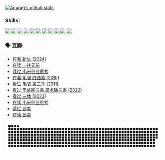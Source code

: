 
[![Anurag's github stats](https://github-readme-stats.vercel.app/api?username=w940853815)](https://github.com/anuraghazra/github-readme-stats)

### Skills:

<code><img height="32" src="https://cdn.jsdelivr.net/npm/simple-icons@v5/icons/python.svg"></code>
<code><img height="32" src="https://cdn.jsdelivr.net/npm/simple-icons@v5/icons/javascript.svg"></code>
<code><img height="32" src="https://cdn.jsdelivr.net/npm/simple-icons@v5/icons/django.svg"></code>
<code><img height="32" src="https://cdn.jsdelivr.net/npm/simple-icons@v5/icons/flask.svg"></code>
<code><img height="32" src="https://cdn.jsdelivr.net/npm/simple-icons@v5/icons/vuetify.svg"></code>
<code><img height="32" src="https://cdn.jsdelivr.net/npm/simple-icons@v5/icons/git.svg"></code>
<code><img height="32" src="https://cdn.jsdelivr.net/npm/simple-icons@v5/icons/docker.svg"></code>
<code><img height="32" src="https://cdn.jsdelivr.net/npm/simple-icons@v5/icons/postgresql.svg"></code>
<code><img height="32" src="https://cdn.jsdelivr.net/npm/simple-icons@v5/icons/elasticsearch.svg"></code>
<code><img height="32" src="https://cdn.jsdelivr.net/npm/simple-icons@v5/icons/macos.svg"></code>
<code><img height="32" src="https://cdn.jsdelivr.net/npm/simple-icons@v5/icons/linux.svg"></code>

### 🗣 豆瓣:

<!-- DOUBAN-ACTIVITIES:START -->
- [在看 新生‎ (2024)](https://www.douban.com/people/136069238/status/4607441062/?_i=15789820)
- [在读 一往无前](https://www.douban.com/people/136069238/status/4590507310/?_i=15789820)
- [读过 小米创业思考](https://www.douban.com/people/136069238/status/4590506983/?_i=15789820)
- [在看 毛骗 终结篇‎ (2015)](https://www.douban.com/people/136069238/status/4581971924/?_i=15789820)
- [看过 毛骗 第二季‎ (2011)](https://www.douban.com/people/136069238/status/4581971810/?_i=15789820)
- [看过 周处除三害 周處除三害‎ (2023)](https://www.douban.com/people/136069238/status/4575646701/?_i=15789820)
- [看过 三体‎ (2023)](https://www.douban.com/people/136069238/status/4574263039/?_i=15789820)
- [在读 小米创业思考](https://www.douban.com/people/136069238/status/4572047905/?_i=15789820)
- [读过 谈美](https://www.douban.com/people/136069238/status/4572047629/?_i=15789820)
- [在读 谈美](https://www.douban.com/people/136069238/status/4560861771/?_i=15789820)
<!-- DOUBAN-ACTIVITIES:END -->


![Snake animation](https://raw.githubusercontent.com/w940853815/w940853815/output/github-contribution-grid-snake.svg)

<!--
**w940853815/w940853815** is a ✨ _special_ ✨ repository because its `README.md` (this file) appears on your GitHub profile.

Here are some ideas to get you started:

- 🔭 I’m currently working on ...
- 🌱 I’m currently learning ...
- 👯 I’m looking to collaborate on ...
- 🤔 I’m looking for help with ...
- 💬 Ask me about ...
- 📫 How to reach me: ...
- 😄 Pronouns: ...
- ⚡ Fun fact: ...
-->
